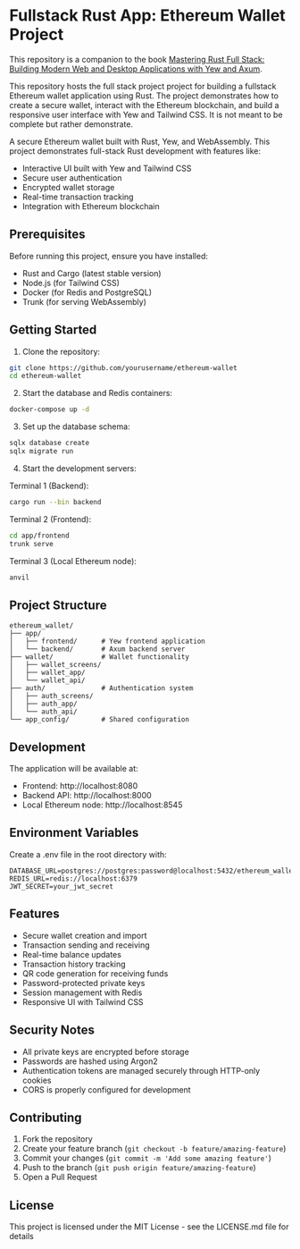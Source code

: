 # Fullstack Rust App: Ethereum Wallet Project

This repository is a companion to the book [Mastering Rust Full Stack: Building Modern Web and Desktop Applications with Yew and Axum](https://wonop.gumroad.com/l/mastering-rust-fullstack).

This repository hosts the full stack project project for building a fullstack Ethereum wallet application using Rust.
The project demonstrates how to create a secure wallet, interact with the Ethereum blockchain, and build a responsive user interface with Yew and Tailwind CSS.
It is not meant to be complete but rather demonstrate.

A secure Ethereum wallet built with Rust, Yew, and WebAssembly. This project demonstrates full-stack Rust development with features like:

- Interactive UI built with Yew and Tailwind CSS
- Secure user authentication
- Encrypted wallet storage
- Real-time transaction tracking
- Integration with Ethereum blockchain


## Prerequisites

Before running this project, ensure you have installed:

- Rust and Cargo (latest stable version)
- Node.js (for Tailwind CSS)
- Docker (for Redis and PostgreSQL)
- Trunk (for serving WebAssembly)

## Getting Started

1. Clone the repository:
```bash
git clone https://github.com/yourusername/ethereum-wallet
cd ethereum-wallet
```

2. Start the database and Redis containers:
```bash
docker-compose up -d
```

3. Set up the database schema:
```bash
sqlx database create
sqlx migrate run
```

4. Start the development servers:

Terminal 1 (Backend):
```bash
cargo run --bin backend
```

Terminal 2 (Frontend):
```bash
cd app/frontend
trunk serve
```

Terminal 3 (Local Ethereum node):
```bash
anvil
```

## Project Structure

```text
ethereum_wallet/
├── app/
│   ├── frontend/      # Yew frontend application
│   └── backend/       # Axum backend server
├── wallet/            # Wallet functionality
│   ├── wallet_screens/
│   ├── wallet_app/
│   └── wallet_api/
├── auth/              # Authentication system
│   ├── auth_screens/
│   ├── auth_app/
│   └── auth_api/
└── app_config/        # Shared configuration
```

## Development

The application will be available at:
- Frontend: http://localhost:8080
- Backend API: http://localhost:8000
- Local Ethereum node: http://localhost:8545

## Environment Variables

Create a .env file in the root directory with:

```env
DATABASE_URL=postgres://postgres:password@localhost:5432/ethereum_wallet
REDIS_URL=redis://localhost:6379
JWT_SECRET=your_jwt_secret
```

## Features

- Secure wallet creation and import
- Transaction sending and receiving
- Real-time balance updates
- Transaction history tracking
- QR code generation for receiving funds
- Password-protected private keys
- Session management with Redis
- Responsive UI with Tailwind CSS

## Security Notes

- All private keys are encrypted before storage
- Passwords are hashed using Argon2
- Authentication tokens are managed securely through HTTP-only cookies
- CORS is properly configured for development

## Contributing

1. Fork the repository
2. Create your feature branch (`git checkout -b feature/amazing-feature`)
3. Commit your changes (`git commit -m 'Add some amazing feature'`)
4. Push to the branch (`git push origin feature/amazing-feature`)
5. Open a Pull Request

## License

This project is licensed under the MIT License - see the LICENSE.md file for details
